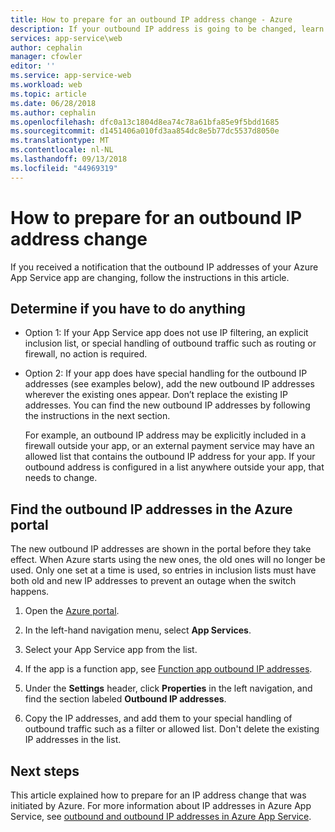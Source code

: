 ```yaml
---
title: How to prepare for an outbound IP address change - Azure
description: If your outbound IP address is going to be changed, learn what to do so that your app continues to work after the change.
services: app-service\web
author: cephalin
manager: cfowler
editor: ''
ms.service: app-service-web
ms.workload: web
ms.topic: article
ms.date: 06/28/2018
ms.author: cephalin
ms.openlocfilehash: dfc0a13c1804d8ea74c78a61bfa85e9f5bdd1685
ms.sourcegitcommit: d1451406a010fd3aa854dc8e5b77dc5537d8050e
ms.translationtype: MT
ms.contentlocale: nl-NL
ms.lasthandoff: 09/13/2018
ms.locfileid: "44969319"
---
```

# <a name="how-to-prepare-for-an-outbound-ip-address-change"></a>How to prepare for an outbound IP address change

If you received a notification that the outbound IP addresses of your Azure App Service app are changing, follow the instructions in this article.

## <a name="determine-if-you-have-to-do-anything"></a>Determine if you have to do anything

* Option 1: If your App Service app does not use IP filtering, an explicit inclusion list, or special handling of outbound traffic such as routing or firewall, no action is required.

* Option 2: If your app does have special handling for the outbound IP addresses (see examples below), add the new outbound IP addresses wherever the existing ones appear. Don’t replace the existing IP addresses. You can find the new outbound IP addresses by following the instructions in the next section.

  For example, an outbound IP address may be explicitly included in a firewall outside your app, or an external payment service may have an allowed list that contains the outbound IP address for your app. If your outbound address is configured in a list anywhere outside your app, that needs to change.

## <a name="find-the-outbound-ip-addresses-in-the-azure-portal"></a>Find the outbound IP addresses in the Azure portal

The new outbound IP addresses are shown in the portal before they take effect. When Azure starts using the new ones, the old ones will no longer be used. Only one set at a time is used, so entries in inclusion lists must have both old and new IP addresses to prevent an outage when the switch happens. 

1.  Open the [Azure portal](https://portal.azure.com).

2.  In the left-hand navigation menu, select **App Services**.

3.  Select your App Service app from the list.

4.  If the app is a function app, see [Function app outbound IP addresses](../azure-functions/ip-addresses.md#find-outbound-ip-addresses).

4.  Under the **Settings** header, click **Properties** in the left navigation, and find the section labeled **Outbound IP addresses**.

5. Copy the IP addresses, and add them to your special handling of outbound traffic such as a filter or allowed list. Don't delete the existing IP addresses in the list.

## <a name="next-steps"></a>Next steps

This article explained how to prepare for an IP address change that was initiated by Azure. For more information about IP addresses in Azure App Service, see [outbound and outbound IP addresses in Azure App Service](app-service-ip-addresses.md).
